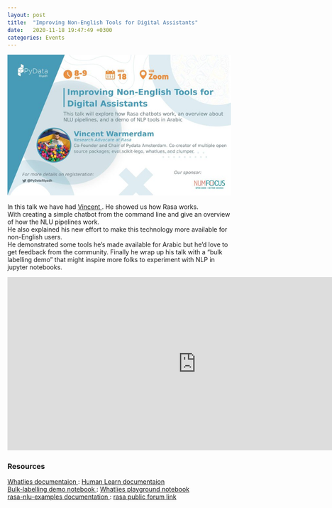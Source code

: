 ```yaml
---
layout: post
title:  "Improving Non-English Tools for Digital Assistants"
date:   2020-11-18 19:47:49 +0300
categories: Events
---
```



<img src="/assets/images/nlp-tool.jpg" alt="meetup" >


<p>
    In this talk we have had <a href="https://twitter.com/fishnets88">Vincent </a>. He showed us how Rasa works.<br> With creating a simple chatbot from the command line and give an overview of how the NLU pipelines work.<br>
    He also explained his new effort to make this technology more available for non-English users.<br>
    He  demonstrated some tools he’s made available for Arabic but he’d love to get feedback from the community.
    Finally he wrap up his talk with a “bulk labelling demo” that might inspire more folks to experiment with NLP in jupyter notebooks.
</p>



<iframe width="850" height="390" src="https://www.youtube.com/embed/nCA8P9OEcQc" frameborder="0" allow="accelerometer; autoplay; clipboard-write; encrypted-media; gyroscope; picture-in-picture" allowfullscreen></iframe>



<h3>Resources </h3>
<a href="https://rasahq.github.io/whatlies/">Whatlies documentaion </a> :
<a href="https://koaning.github.io/human-learn/">Human Learn documentaion </a>
<br>
<a href="https://github.com/RasaHQ/rasalit/tree/master/notebooks/bulk-labelling">Bulk-labelling demo notebook </a> :
<a href="https://drive.google.com/file/u/0/d/1ijfr6FOfhFRO6IT2qea2DV7-PoHOI4kd%E2%80%A6/edit">Whatlies playground notebook </a>
<br>
<a href="https://rasahq.github.io/rasa-nlu-examples/">rasa-nlu-examples documentation </a> :
<a href="https://forum.rasa.com/">rasa public forum link </a>
